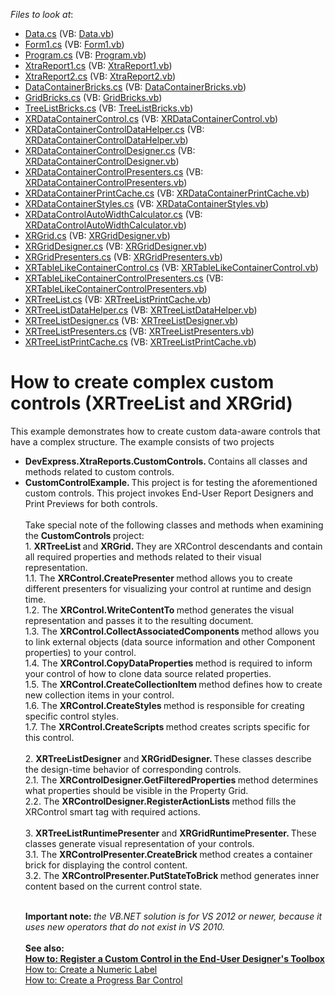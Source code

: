 <!-- default file list -->
*Files to look at*:

* [Data.cs](./CS/CustomControlExample/Data.cs) (VB: [Data.vb](./VB/CustomControlExample/Data.vb))
* [Form1.cs](./CS/CustomControlExample/Form1.cs) (VB: [Form1.vb](./VB/CustomControlExample/Form1.vb))
* [Program.cs](./CS/CustomControlExample/Program.cs) (VB: [Program.vb](./VB/CustomControlExample/Program.vb))
* [XtraReport1.cs](./CS/CustomControlExample/XtraReport1.cs) (VB: [XtraReport1.vb](./VB/CustomControlExample/XtraReport1.vb))
* [XtraReport2.cs](./CS/CustomControlExample/XtraReport2.cs) (VB: [XtraReport2.vb](./VB/CustomControlExample/XtraReport2.vb))
* [DataContainerBricks.cs](./CS/DevExpress.XtraReports.CustomControls/DataContainerBricks.cs) (VB: [DataContainerBricks.vb](./VB/DevExpress.XtraReports.CustomControls/DataContainerBricks.vb))
* [GridBricks.cs](./CS/DevExpress.XtraReports.CustomControls/GridBricks.cs) (VB: [GridBricks.vb](./VB/DevExpress.XtraReports.CustomControls/GridBricks.vb))
* [TreeListBricks.cs](./CS/DevExpress.XtraReports.CustomControls/TreeListBricks.cs) (VB: [TreeListBricks.vb](./VB/DevExpress.XtraReports.CustomControls/TreeListBricks.vb))
* [XRDataContainerControl.cs](./CS/DevExpress.XtraReports.CustomControls/XRDataContainerControl.cs) (VB: [XRDataContainerControl.vb](./VB/DevExpress.XtraReports.CustomControls/XRDataContainerControl.vb))
* [XRDataContainerControlDataHelper.cs](./CS/DevExpress.XtraReports.CustomControls/XRDataContainerControlDataHelper.cs) (VB: [XRDataContainerControlDataHelper.vb](./VB/DevExpress.XtraReports.CustomControls/XRDataContainerControlDataHelper.vb))
* [XRDataContainerControlDesigner.cs](./CS/DevExpress.XtraReports.CustomControls/XRDataContainerControlDesigner.cs) (VB: [XRDataContainerControlDesigner.vb](./VB/DevExpress.XtraReports.CustomControls/XRDataContainerControlDesigner.vb))
* [XRDataContainerControlPresenters.cs](./CS/DevExpress.XtraReports.CustomControls/XRDataContainerControlPresenters.cs) (VB: [XRDataContainerControlPresenters.vb](./VB/DevExpress.XtraReports.CustomControls/XRDataContainerControlPresenters.vb))
* [XRDataContainerPrintCache.cs](./CS/DevExpress.XtraReports.CustomControls/XRDataContainerPrintCache.cs) (VB: [XRDataContainerPrintCache.vb](./VB/DevExpress.XtraReports.CustomControls/XRDataContainerPrintCache.vb))
* [XRDataContainerStyles.cs](./CS/DevExpress.XtraReports.CustomControls/XRDataContainerStyles.cs) (VB: [XRDataContainerStyles.vb](./VB/DevExpress.XtraReports.CustomControls/XRDataContainerStyles.vb))
* [XRDataControlAutoWidthCalculator.cs](./CS/DevExpress.XtraReports.CustomControls/XRDataControlAutoWidthCalculator.cs) (VB: [XRDataControlAutoWidthCalculator.vb](./VB/DevExpress.XtraReports.CustomControls/XRDataControlAutoWidthCalculator.vb))
* [XRGrid.cs](./CS/DevExpress.XtraReports.CustomControls/XRGrid.cs) (VB: [XRGridDesigner.vb](./VB/DevExpress.XtraReports.CustomControls/XRGridDesigner.vb))
* [XRGridDesigner.cs](./CS/DevExpress.XtraReports.CustomControls/XRGridDesigner.cs) (VB: [XRGridDesigner.vb](./VB/DevExpress.XtraReports.CustomControls/XRGridDesigner.vb))
* [XRGridPresenters.cs](./CS/DevExpress.XtraReports.CustomControls/XRGridPresenters.cs) (VB: [XRGridPresenters.vb](./VB/DevExpress.XtraReports.CustomControls/XRGridPresenters.vb))
* [XRTableLikeContainerControl.cs](./CS/DevExpress.XtraReports.CustomControls/XRTableLikeContainerControl.cs) (VB: [XRTableLikeContainerControl.vb](./VB/DevExpress.XtraReports.CustomControls/XRTableLikeContainerControl.vb))
* [XRTableLikeContainerControlPresenters.cs](./CS/DevExpress.XtraReports.CustomControls/XRTableLikeContainerControlPresenters.cs) (VB: [XRTableLikeContainerControlPresenters.vb](./VB/DevExpress.XtraReports.CustomControls/XRTableLikeContainerControlPresenters.vb))
* [XRTreeList.cs](./CS/DevExpress.XtraReports.CustomControls/XRTreeList.cs) (VB: [XRTreeListPrintCache.vb](./VB/DevExpress.XtraReports.CustomControls/XRTreeListPrintCache.vb))
* [XRTreeListDataHelper.cs](./CS/DevExpress.XtraReports.CustomControls/XRTreeListDataHelper.cs) (VB: [XRTreeListDataHelper.vb](./VB/DevExpress.XtraReports.CustomControls/XRTreeListDataHelper.vb))
* [XRTreeListDesigner.cs](./CS/DevExpress.XtraReports.CustomControls/XRTreeListDesigner.cs) (VB: [XRTreeListDesigner.vb](./VB/DevExpress.XtraReports.CustomControls/XRTreeListDesigner.vb))
* [XRTreeListPresenters.cs](./CS/DevExpress.XtraReports.CustomControls/XRTreeListPresenters.cs) (VB: [XRTreeListPresenters.vb](./VB/DevExpress.XtraReports.CustomControls/XRTreeListPresenters.vb))
* [XRTreeListPrintCache.cs](./CS/DevExpress.XtraReports.CustomControls/XRTreeListPrintCache.cs) (VB: [XRTreeListPrintCache.vb](./VB/DevExpress.XtraReports.CustomControls/XRTreeListPrintCache.vb))
<!-- default file list end -->
# How to create complex custom controls (XRTreeList and XRGrid) 


<p>This example demonstrates how to create custom data-aware controls that have a complex structure. The example consists of two projects

* <strong>DevExpress.XtraReports.CustomControls. </strong>Contains all classes and methods related to custom controls.
* <strong>CustomControlExample. </strong>This project is for testing the aforementioned custom controls. This project invokes End-User Report Designers and Print Previews for both controls.<br><br>Take special note of the following classes and methods when examining the <strong>CustomControls </strong>project:<br>1. <strong>XRTreeList </strong>and <strong>XRGrid. </strong>They are XRControl descendants and contain all required properties and methods related to their visual representation.<br>1.1. The <strong>XRControl.CreatePresenter </strong>method allows you to create different presenters for visualizing your control at runtime and design time.<br>1.2. The <strong>XRControl.WriteContentTo </strong>method generates the visual representation and passes it to the resulting document.<br>1.3. The <strong>XRControl.CollectAssociatedComponents </strong>method allows you to link external objects (data source information and other Component properties) to your control.<br>1.4. The <strong>XRControl.CopyDataProperties </strong>method is required to inform your control of how to clone data source related properties.<br>1.5. The <strong>XRControl.CreateCollectionItem </strong>method defines how to create new collection items in your control.<br>1.6. The <strong>XRControl.CreateStyles </strong>method is responsible for creating specific control styles.<br>1.7. The <strong>XRControl.CreateScripts </strong>method creates scripts specific for this control.<br><br>2. <strong>XRTreeListDesigner</strong> and<strong> XRGridDesigner. </strong>These classes describe the design-time behavior of corresponding controls.<br>2.1. The <strong>XRControlDesigner.GetFilteredProperties </strong>method determines what properties should be visible in the Property Grid.<br>2.2. The <strong>XRControlDesigner.RegisterActionLists </strong>method fills the XRControl smart tag with required actions.<br><br>3. <strong>XRTreeListRuntimePresenter </strong>and <strong>XRGridRuntimePresenter. </strong>These classes generate visual representation of your controls.<br>3.1. The <strong>XRControlPresenter.CreateBrick </strong>method creates a container brick for displaying the control content.<br>3.2. The <strong>XRControlPresenter.PutStateToBrick </strong>method generates inner content based on the current control state.</p>
<br><strong>Important note: </strong><em>the VB.NET solution is for VS 2012 or newer, because it uses new operators that do not exist in VS 2010.</em><br><br><strong>See also:<br><a href="https://documentation.devexpress.com/XtraReports/7546/Examples/Create-an-End-User-Reporting-Application/Windows-Forms/How-to-Register-a-Custom-Control-in-the-End-User-Designer-s-Toolbox">How to: Register a Custom Control in the End-User Designer's Toolbox</a> <br></strong><a href="https://documentation.devexpress.com/XtraReports/CustomDocument3307.aspx">How to: Create a Numeric Label</a> <br><a href="https://documentation.devexpress.com/XtraReports/CustomDocument1304.aspx">How to: Create a Progress Bar Control</a>

<br/>


